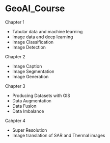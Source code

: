 # GeoAI_Course

Chapter 1
- Tabular data and machine learning
- Image data and deep learning
- Image Classification
- Image Detection

Chapter 2
- Image Caption
- Image Segmentation
- Image Generation

Chapter 3
- Producing Datasets with GIS
- Data Augmentation
- Data Fusion
- Data Imbalance

Cahpter 4
- Super Resolution
- Image translation of SAR and Thermal images




